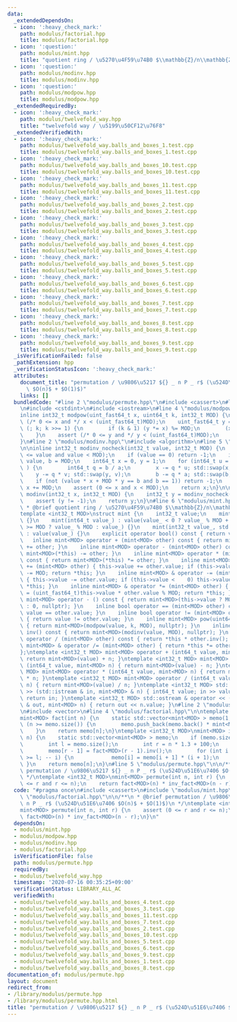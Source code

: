```yaml
---
data:
  _extendedDependsOn:
  - icon: ':heavy_check_mark:'
    path: modulus/factorial.hpp
    title: modulus/factorial.hpp
  - icon: ':question:'
    path: modulus/mint.hpp
    title: "quotient ring / \u5270\u4F59\u74B0 $\\mathbb{Z}/n\\mathbb{Z}$"
  - icon: ':question:'
    path: modulus/modinv.hpp
    title: modulus/modinv.hpp
  - icon: ':question:'
    path: modulus/modpow.hpp
    title: modulus/modpow.hpp
  _extendedRequiredBy:
  - icon: ':heavy_check_mark:'
    path: modulus/twelvefold_way.hpp
    title: "twelvefold way / \u5199\u50CF12\u76F8"
  _extendedVerifiedWith:
  - icon: ':heavy_check_mark:'
    path: modulus/twelvefold_way.balls_and_boxes_1.test.cpp
    title: modulus/twelvefold_way.balls_and_boxes_1.test.cpp
  - icon: ':heavy_check_mark:'
    path: modulus/twelvefold_way.balls_and_boxes_10.test.cpp
    title: modulus/twelvefold_way.balls_and_boxes_10.test.cpp
  - icon: ':heavy_check_mark:'
    path: modulus/twelvefold_way.balls_and_boxes_11.test.cpp
    title: modulus/twelvefold_way.balls_and_boxes_11.test.cpp
  - icon: ':heavy_check_mark:'
    path: modulus/twelvefold_way.balls_and_boxes_2.test.cpp
    title: modulus/twelvefold_way.balls_and_boxes_2.test.cpp
  - icon: ':heavy_check_mark:'
    path: modulus/twelvefold_way.balls_and_boxes_3.test.cpp
    title: modulus/twelvefold_way.balls_and_boxes_3.test.cpp
  - icon: ':heavy_check_mark:'
    path: modulus/twelvefold_way.balls_and_boxes_4.test.cpp
    title: modulus/twelvefold_way.balls_and_boxes_4.test.cpp
  - icon: ':heavy_check_mark:'
    path: modulus/twelvefold_way.balls_and_boxes_5.test.cpp
    title: modulus/twelvefold_way.balls_and_boxes_5.test.cpp
  - icon: ':heavy_check_mark:'
    path: modulus/twelvefold_way.balls_and_boxes_6.test.cpp
    title: modulus/twelvefold_way.balls_and_boxes_6.test.cpp
  - icon: ':heavy_check_mark:'
    path: modulus/twelvefold_way.balls_and_boxes_7.test.cpp
    title: modulus/twelvefold_way.balls_and_boxes_7.test.cpp
  - icon: ':heavy_check_mark:'
    path: modulus/twelvefold_way.balls_and_boxes_8.test.cpp
    title: modulus/twelvefold_way.balls_and_boxes_8.test.cpp
  - icon: ':heavy_check_mark:'
    path: modulus/twelvefold_way.balls_and_boxes_9.test.cpp
    title: modulus/twelvefold_way.balls_and_boxes_9.test.cpp
  _isVerificationFailed: false
  _pathExtension: hpp
  _verificationStatusIcon: ':heavy_check_mark:'
  attributes:
    document_title: "permutation / \u9806\u5217 ${} _ n P _ r$ (\u524D\u51E6\u7406\
      \ $O(n)$ + $O(1)$)"
    links: []
  bundledCode: "#line 2 \"modulus/permute.hpp\"\n#include <cassert>\n#line 2 \"modulus/mint.hpp\"\
    \n#include <cstdint>\n#include <iostream>\n#line 4 \"modulus/modpow.hpp\"\n\n\
    inline int32_t modpow(uint_fast64_t x, uint64_t k, int32_t MOD) {\n    assert\
    \ (/* 0 <= x and */ x < (uint_fast64_t)MOD);\n    uint_fast64_t y = 1;\n    for\
    \ (; k; k >>= 1) {\n        if (k & 1) (y *= x) %= MOD;\n        (x *= x) %= MOD;\n\
    \    }\n    assert (/* 0 <= y and */ y < (uint_fast64_t)MOD);\n    return y;\n\
    }\n#line 2 \"modulus/modinv.hpp\"\n#include <algorithm>\n#line 5 \"modulus/modinv.hpp\"\
    \n\ninline int32_t modinv_nocheck(int32_t value, int32_t MOD) {\n    assert (0\
    \ <= value and value < MOD);\n    if (value == 0) return -1;\n    int64_t a =\
    \ value, b = MOD;\n    int64_t x = 0, y = 1;\n    for (int64_t u = 1, v = 0; a;\
    \ ) {\n        int64_t q = b / a;\n        x -= q * u; std::swap(x, u);\n    \
    \    y -= q * v; std::swap(y, v);\n        b -= q * a; std::swap(b, a);\n    }\n\
    \    if (not (value * x + MOD * y == b and b == 1)) return -1;\n    if (x < 0)\
    \ x += MOD;\n    assert (0 <= x and x < MOD);\n    return x;\n}\n\ninline int32_t\
    \ modinv(int32_t x, int32_t MOD) {\n    int32_t y = modinv_nocheck(x, MOD);\n\
    \    assert (y != -1);\n    return y;\n}\n#line 6 \"modulus/mint.hpp\"\n\n/**\n\
    \ * @brief quotient ring / \u5270\u4F59\u74B0 $\\mathbb{Z}/n\\mathbb{Z}$\n */\n\
    template <int32_t MOD>\nstruct mint {\n    int32_t value;\n    mint() : value()\
    \ {}\n    mint(int64_t value_) : value(value_ < 0 ? value_ % MOD + MOD : value_\
    \ >= MOD ? value_ % MOD : value_) {}\n    mint(int32_t value_, std::nullptr_t)\
    \ : value(value_) {}\n    explicit operator bool() const { return value; }\n \
    \   inline mint<MOD> operator + (mint<MOD> other) const { return mint<MOD>(*this)\
    \ += other; }\n    inline mint<MOD> operator - (mint<MOD> other) const { return\
    \ mint<MOD>(*this) -= other; }\n    inline mint<MOD> operator * (mint<MOD> other)\
    \ const { return mint<MOD>(*this) *= other; }\n    inline mint<MOD> & operator\
    \ += (mint<MOD> other) { this->value += other.value; if (this->value >= MOD) this->value\
    \ -= MOD; return *this; }\n    inline mint<MOD> & operator -= (mint<MOD> other)\
    \ { this->value -= other.value; if (this->value <    0) this->value += MOD; return\
    \ *this; }\n    inline mint<MOD> & operator *= (mint<MOD> other) { this->value\
    \ = (uint_fast64_t)this->value * other.value % MOD; return *this; }\n    inline\
    \ mint<MOD> operator - () const { return mint<MOD>(this->value ? MOD - this->value\
    \ : 0, nullptr); }\n    inline bool operator == (mint<MOD> other) const { return\
    \ value == other.value; }\n    inline bool operator != (mint<MOD> other) const\
    \ { return value != other.value; }\n    inline mint<MOD> pow(uint64_t k) const\
    \ { return mint<MOD>(modpow(value, k, MOD), nullptr); }\n    inline mint<MOD>\
    \ inv() const { return mint<MOD>(modinv(value, MOD), nullptr); }\n    inline mint<MOD>\
    \ operator / (mint<MOD> other) const { return *this * other.inv(); }\n    inline\
    \ mint<MOD> & operator /= (mint<MOD> other) { return *this *= other.inv(); }\n\
    };\ntemplate <int32_t MOD> mint<MOD> operator + (int64_t value, mint<MOD> n) {\
    \ return mint<MOD>(value) + n; }\ntemplate <int32_t MOD> mint<MOD> operator -\
    \ (int64_t value, mint<MOD> n) { return mint<MOD>(value) - n; }\ntemplate <int32_t\
    \ MOD> mint<MOD> operator * (int64_t value, mint<MOD> n) { return mint<MOD>(value)\
    \ * n; }\ntemplate <int32_t MOD> mint<MOD> operator / (int64_t value, mint<MOD>\
    \ n) { return mint<MOD>(value) / n; }\ntemplate <int32_t MOD> std::istream & operator\
    \ >> (std::istream & in, mint<MOD> & n) { int64_t value; in >> value; n = value;\
    \ return in; }\ntemplate <int32_t MOD> std::ostream & operator << (std::ostream\
    \ & out, mint<MOD> n) { return out << n.value; }\n#line 2 \"modulus/factorial.hpp\"\
    \n#include <vector>\n#line 4 \"modulus/factorial.hpp\"\n\ntemplate <int32_t MOD>\n\
    mint<MOD> fact(int n) {\n    static std::vector<mint<MOD> > memo(1, 1);\n    while\
    \ (n >= memo.size()) {\n        memo.push_back(memo.back() * mint<MOD>(memo.size()));\n\
    \    }\n    return memo[n];\n}\ntemplate <int32_t MOD>\nmint<MOD> inv_fact(int\
    \ n) {\n    static std::vector<mint<MOD> > memo;\n    if (memo.size() <= n) {\n\
    \        int l = memo.size();\n        int r = n * 1.3 + 100;\n        memo.resize(r);\n\
    \        memo[r - 1] = fact<MOD>(r - 1).inv();\n        for (int i = r - 2; i\
    \ >= l; -- i) {\n            memo[i] = memo[i + 1] * (i + 1);\n        }\n   \
    \ }\n    return memo[n];\n}\n#line 5 \"modulus/permute.hpp\"\n\n/**\n * @brief\
    \ permutation / \u9806\u5217 ${} _ n P _ r$ (\u524D\u51E6\u7406 $O(n)$ + $O(1)$)\n\
    \ */\ntemplate <int32_t MOD>\nmint<MOD> permute(int n, int r) {\n    assert (0\
    \ <= r and r <= n);\n    return fact<MOD>(n) * inv_fact<MOD>(n - r);\n}\n"
  code: "#pragma once\n#include <cassert>\n#include \"modulus/mint.hpp\"\n#include\
    \ \"modulus/factorial.hpp\"\n\n/**\n * @brief permutation / \u9806\u5217 ${} _\
    \ n P _ r$ (\u524D\u51E6\u7406 $O(n)$ + $O(1)$)\n */\ntemplate <int32_t MOD>\n\
    mint<MOD> permute(int n, int r) {\n    assert (0 <= r and r <= n);\n    return\
    \ fact<MOD>(n) * inv_fact<MOD>(n - r);\n}\n"
  dependsOn:
  - modulus/mint.hpp
  - modulus/modpow.hpp
  - modulus/modinv.hpp
  - modulus/factorial.hpp
  isVerificationFile: false
  path: modulus/permute.hpp
  requiredBy:
  - modulus/twelvefold_way.hpp
  timestamp: '2020-07-16 00:35:25+09:00'
  verificationStatus: LIBRARY_ALL_AC
  verifiedWith:
  - modulus/twelvefold_way.balls_and_boxes_4.test.cpp
  - modulus/twelvefold_way.balls_and_boxes_3.test.cpp
  - modulus/twelvefold_way.balls_and_boxes_11.test.cpp
  - modulus/twelvefold_way.balls_and_boxes_7.test.cpp
  - modulus/twelvefold_way.balls_and_boxes_2.test.cpp
  - modulus/twelvefold_way.balls_and_boxes_10.test.cpp
  - modulus/twelvefold_way.balls_and_boxes_5.test.cpp
  - modulus/twelvefold_way.balls_and_boxes_6.test.cpp
  - modulus/twelvefold_way.balls_and_boxes_9.test.cpp
  - modulus/twelvefold_way.balls_and_boxes_1.test.cpp
  - modulus/twelvefold_way.balls_and_boxes_8.test.cpp
documentation_of: modulus/permute.hpp
layout: document
redirect_from:
- /library/modulus/permute.hpp
- /library/modulus/permute.hpp.html
title: "permutation / \u9806\u5217 ${} _ n P _ r$ (\u524D\u51E6\u7406 $O(n)$ + $O(1)$)"
---
```

